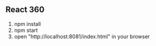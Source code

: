 ## React 360 ##

1.  npm install
2.  npm start
3.  open "http://localhost:8081/index.html" in your browser

